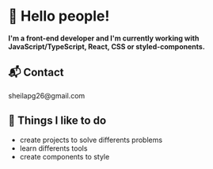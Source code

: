 <h1>👋 Hello people!</h1>

<b>I'm a front-end developer and I'm currently working with JavaScript/TypeScript, React, CSS or styled-components.</b>

<h2>📬 Contact</h2>
<p>sheilapg26@gmail.com</p>

<h2>💜 Things I like to do</h2>
<ul>
  <li>create projects to solve differents problems</li>
  <li>learn differents tools</li>
  <li>create components to style</li>
</ul>
